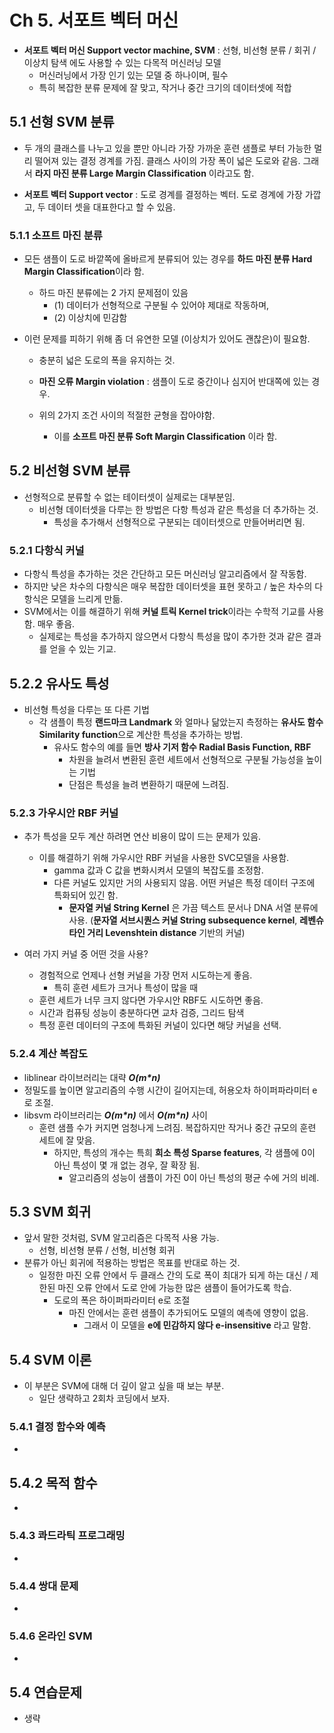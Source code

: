 # Ch 5. 서포트 벡터 머신

- **서포트 벡터 머신 Support vector machine, SVM** : 선형, 비선형 분류 / 회귀 / 이상치 탐색 에도 사용할 수 있는 다목적 머신러닝 모델
  - 머신러닝에서 가장 인기 있는 모델 중 하나이며, 필수
  - 특히 복잡한 분류 문제에 잘 맞고, 작거나 중간 크기의 데이터셋에 적합







## 5.1 선형 SVM 분류

- 두 개의 클래스를 나누고 있을 뿐만 아니라 가장 가까운 훈련 샘플로 부터 가능한 멀리 떨어져 있는 결정 경계를 가짐. 클래스 사이의 가장 폭이 넓은 도로와 같음. 그래서 **라지 마진 분류 Large Margin Classification** 이라고도 함.

- **서포트 벡터 Support vector** : 도로 경계를 결정하는 벡터. 도로 경계에 가장 가깝고, 두 데이터 셋을 대표한다고 할 수 있음.







### 5.1.1 소프트 마진 분류

- 모든 샘플이 도로 바깥쪽에 올바르게 분류되어 있는 경우를 **하드 마진 분류 Hard Margin Classification**이라 함.
  - 하드 마진 분류에는 2 가지 문제점이 있음
    - (1) 데이터가 선형적으로 구분될 수 있어야 제대로 작동하며,
    - (2) 이상치에 민감함

- 이런 문제를 피하기 위해 좀 더 유연한 모델 (이상치가 있어도 괜찮은)이 필요함.

  - 충분히 넓은 도로의 폭을 유지하는 것.

  - **마진 오류 Margin violation** : 샘플이 도로 중간이나 심지어 반대쪽에 있는 경우.
  - 위의 2가지 조건 사이의 적절한 균형을 잡아야함.
    - 이를 **소프트 마진 분류 Soft Margin Classification** 이라 함.







## 5.2 비선형 SVM 분류

- 선형적으로 분류할 수 없는 테이터셋이 실제로는 대부분임.
  - 비선형 데이터셋을 다루는 한 방법은 다항 특성과 같은 특성을 더 추가하는 것.
    - 특성을 추가해서 선형적으로 구분되는 데이터셋으로 만들어버리면 됨.







### 5.2.1 다항식 커널

- 다항식 특성을 추가하는 것은 간단하고 모든 머신러닝 알고리즘에서 잘 작동함.
- 하지만 낮은 차수의 다항식은 매우 복잡한 데이터셋을 표현 못하고 / 높은 차수의 다항식은 모델을 느리게 만듦.
- SVM에서는 이를 해결하기 위해 **커널 트릭 Kernel trick**이라는 수학적 기교를 사용함. 매우 좋음.
  - 실제로는 특성을 추가하지 않으면서 다항식 특성을 많이 추가한 것과 같은 결과를 얻을 수 있는 기교.







## 5.2.2 유사도 특성

- 비선형 특성을 다루는 또 다른 기법
  - 각 샘플이 특정 **랜드마크 Landmark** 와 얼마나 닮았는지 측정하는 **유사도 함수 Similarity function**으로 계산한 특성을 추가하는 방법.
    - 유사도 함수의 예를 들면 **방사 기저 함수 Radial Basis Function, RBF**
      - 차원을 늘려서 변환된 훈련 세트에서 선형적으로 구분될 가능성을 높이는 기법
      - 단점은 특성을 늘려 변환하기 때문에 느려짐.







### 5.2.3 가우시안 RBF 커널

- 추가 특성을 모두 계산 하려면 연산 비용이 많이 드는 문제가 있음.
  - 이를 해결하기 위해 가우시안 RBF 커널을 사용한 SVC모델을 사용함.
    - gamma 값과 C 값을 변화시켜서 모델의 복잡도를 조정함.
    - 다른 커널도 있지만 거의 사용되지 않음. 어떤 커널은 특정 데이터 구조에 특화되어 있긴 함.
      - **문자열 커널 String Kernel** 은 가끔 텍스트 문서나 DNA 서열 분류에 사용. (**문자열 서브시퀀스 커널 String subsequence kernel**, **레벤슈타인 거리 Levenshtein distance** 기반의 커널)



- 여러 가지 커널 중 어떤 것을 사용?
  - 경험적으로 언제나 선형 커널을 가장 먼저 시도하는게 좋음.
    - 특히 훈련 세트가 크거나 특성이 많을 때
  - 훈련 세트가 너무 크지 않다면 가우시안 RBF도 시도하면 좋음.
  - 시간과 컴퓨팅 성능이 충분하다면 교차 검증, 그리드 탐색
  - 특정 훈련 데이터의 구조에 특화된 커널이 있다면 해당 커널을 선택.







### 5.2.4 계산 복잡도

- liblinear 라이브러리는 대략 ***O(m\*n)***
- 정밀도를 높이면 알고리즘의 수행 시간이 길어지는데, 허용오차 하이퍼파라미터 e로 조절.
- libsvm 라이브러리는 ***O(m\*n)*** 에서 ***O(m\*n)*** 사이
  - 훈련 샘플 수가 커지면 엄청나게 느려짐. 복잡하지만 작거나 중간 규모의 훈련 세트에 잘 맞음.
    - 하지만, 특성의 개수는 특희 **희소 특성 Sparse features**, 각 샘플에 0이 아닌 특성이 몇 개 없는 경우, 잘 확장 됨.
      - 알고리즘의 성능이 샘플이 가진 0이 아닌 특성의 평균 수에 거의 비례.







## 5.3 SVM 회귀

- 앞서 말한 것처럼, SVM 알고리즘은 다목적 사용 가능.
  - 선형, 비선형 분류 / 선형, 비선형 회귀
- 분류가 아닌 회귀에 적용하는 방법은 목표를 반대로 하는 것.
  - 일정한 마진 오류 안에서 두 클래스 간의 도로 폭이 최대가 되게 하는 대신 / 제한된 마진 오류 안에서 도로 안에 가능한 많은 샘플이 들어가도록 학습.
    - 도로의 폭은 하이퍼파라미터 e로 조절
      - 마진 안에서는 훈련 샘플이 추가되어도 모델의 예측에 영향이 없음.
        - 그래서 이 모델을 **e에 민감하지 않다 e-insensitive** 라고 말함.







## 5.4 SVM 이론

- 이 부분은 SVM에 대해 더 깊이 알고 싶을 때 보는 부분.
  - 일단 생략하고 2회차 코딩에서 보자.







### 5.4.1 결정 함수와 예측

- 







## 5.4.2 목적 함수

- 







### 5.4.3 콰드라틱 프로그래밍

- 







### 5.4.4 쌍대 문제

- 







### 5.4.6 온라인 SVM

- 







## 5.4 연습문제

- 생략

